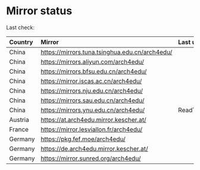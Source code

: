 <script src="./time.js"></script>
# Mirror status
Last check: <script type="text/javascript">localize(1694027626.3615894);</script>

|Country|Mirror|Last update|
|:------|:-----|:----------|
|China|https://mirrors.tuna.tsinghua.edu.cn/arch4edu/|<script type="text/javascript">localize(1694025163);</script>|
|China|https://mirrors.aliyun.com/arch4edu/|<script type="text/javascript">localize(1693895692);</script>|
|China|https://mirrors.bfsu.edu.cn/arch4edu/|<script type="text/javascript">localize(1694025163);</script>|
|China|https://mirror.iscas.ac.cn/arch4edu/|<script type="text/javascript">localize(1693981809);</script>|
|China|https://mirrors.nju.edu.cn/arch4edu/|<script type="text/javascript">localize(1693938657);</script>|
|China|https://mirrors.sau.edu.cn/arch4edu/|<script type="text/javascript">localize(1693981809);</script>|
|China|https://mirrors.ynu.edu.cn/arch4edu/|ReadTimeout|
|Austria|https://at.arch4edu.mirror.kescher.at/|<script type="text/javascript">localize(1694025163);</script>|
|France|https://mirror.lesviallon.fr/arch4edu/|<script type="text/javascript">localize(1693981809);</script>|
|Germany|https://pkg.fef.moe/arch4edu/|<script type="text/javascript">localize(1694025163);</script>|
|Germany|https://de.arch4edu.mirror.kescher.at/|<script type="text/javascript">localize(1694025163);</script>|
|Germany|https://mirror.sunred.org/arch4edu/|<script type="text/javascript">localize(1694025163);</script>|

<script src="./tablefilter/tablefilter.js"></script>
<script src="./table.js"></script>